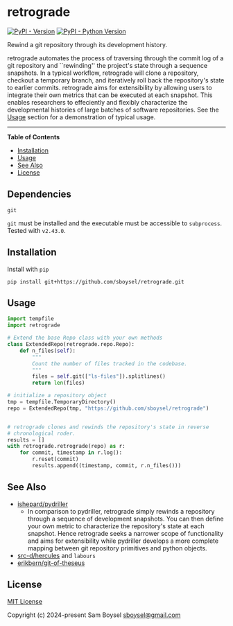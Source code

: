 # retrograde

[![PyPI - Version](https://img.shields.io/pypi/v/retrograde.svg)](https://pypi.org/project/retrograde)
[![PyPI - Python Version](https://img.shields.io/pypi/pyversions/retrograde.svg)](https://pypi.org/project/retrograde)

Rewind a git repository through its development history.

retrograde automates the process of traversing through the commit log of a git repository and ``rewinding'' the project's state through a sequence snapshots. In a typical workflow, retrograde will clone  a repository, checkout a temporary branch, and iteratively roll back the repository's state to earlier commits. retrograde aims for extensibility by allowing users to integrate their own metrics that can be executed at each snapshot. This enables researchers to effeciently and flexibly characterize the developmental histories of large batches of software repositories. See the [Usage](#usage) section for a demonstration of typical usage.

-----

**Table of Contents**

- [Installation](#installation)
- [Usage](#usage)
- [See Also](#see-also)
- [License](#license)

## Dependencies

```
git
```

`git` must be installed and the executable must be accessible to `subprocess`. Tested with `v2.43.0`.

## Installation

Install with `pip`

```console
pip install git+https://github.com/sboysel/retrograde.git
```

## Usage

```python
import tempfile
import retrograde

# Extend the base Repo class with your own methods
class ExtendedRepo(retrograde.repo.Repo):
    def n_files(self):
        """
        Count the number of files tracked in the codebase.
        """
        files = self.git(["ls-files"]).splitlines()
        return len(files)

# initialize a repository object
tmp = tempfile.TemporaryDirectory()
repo = ExtendedRepo(tmp, "https://github.com/sboysel/retrograde")


# retrograde clones and rewinds the repository's state in reverse 
# chronological roder.
results = []
with retrograde.retrograde(repo) as r:
    for commit, timestamp in r.log():
        r.reset(commit)
        results.append((timestamp, commit, r.n_files()))        
```

## See Also

- [ishepard/pydriller](https://github.com/ishepard/pydriller)
    - In comparison to pydriller, retrograde simply rewinds a repository through
      a sequence of development snapshots. You can then define your own metric 
      to characterize the repository's state at each snapshot. Hence retrograde
      seeks a narrower scope of functionality and aims for extensibility while
      pydriller develops a more complete mapping between git repository primitives
      and python objects.
- [src-d/hercules](https://github.com/src-d/hercules) and `labours`
- [erikbern/git-of-theseus](https://github.com/erikbern/git-of-theseus)

## License

[MIT License](https://spdx.org/licenses/MIT.html)

Copyright (c) 2024-present Sam Boysel <sboysel@gmail.com>
